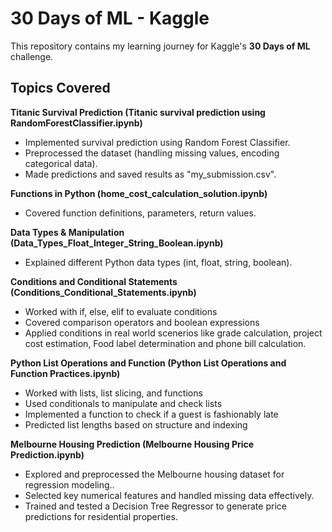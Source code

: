 # 30 Days of ML - Kaggle 

This repository contains my learning journey for Kaggle's **30 Days of ML** challenge. 

## Topics Covered

**Titanic Survival Prediction (Titanic survival prediction using RandomForestClassifier.ipynb)**  
   - Implemented survival prediction using Random Forest Classifier.  
   - Preprocessed the dataset (handling missing values, encoding categorical data).  
   - Made predictions and saved results as "my_submission.csv".  
   
**Functions in Python (home_cost_calculation_solution.ipynb)**  
   - Covered function definitions, parameters, return values.   

**Data Types & Manipulation (Data_Types_Float_Integer_String_Boolean.ipynb)**  
   - Explained different Python data types (int, float, string, boolean).
     
**Conditions and Conditional Statements (Conditions_Conditional_Statements.ipynb)**
   - Worked with if, else, elif to evaluate conditions 
   - Covered comparison operators and boolean expressions  
   - Applied conditions in real world scenerios like grade calculation, project cost estimation, Food label determination and phone bill calculation.

**Python List Operations and Function (Python List Operations and Function Practices.ipynb)**
   - Worked with lists, list slicing, and functions
   - Used conditionals to manipulate and check lists  
   - Implemented a function to check if a guest is fashionably late
   - Predicted list lengths based on structure and indexing
   
**Melbourne Housing Prediction (Melbourne Housing Price Prediction.ipynb)**
   - Explored and preprocessed the Melbourne housing dataset for regression modeling..
   - Selected key numerical features and handled missing data effectively.
   - Trained and tested a Decision Tree Regressor to generate price predictions for residential properties.


